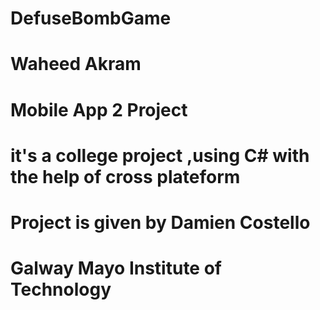 # DefuseBombGame
# Waheed Akram
# Mobile App 2 Project
# it's a college project ,using C# with the help of cross plateform
# Project is given by Damien Costello
# Galway Mayo Institute of Technology

